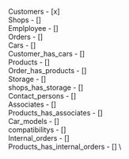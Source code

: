 Customers - [x] \
Shops - [] \
Emplployee - [] \
Orders - [] \
Cars - [] \
Customer_has_cars - [] \
Products - [] \
Order_has_products - [] \
Storage - [] \
shops_has_storage - [] \
Contact_persons - [] \
Associates - [] \
Products_has_associates - [] \
Car_models - [] \
compatibilitys - [] \
Internal_orders - [] \
Products_has_internal_orders - [] \

